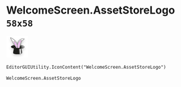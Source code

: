 # WelcomeScreen.AssetStoreLogo `58x58`
<img src="/img/WelcomeScreen.AssetStoreLogo.png" width=58 height=58>

``` CSharp
EditorGUIUtility.IconContent("WelcomeScreen.AssetStoreLogo")
```
```
WelcomeScreen.AssetStoreLogo
```
